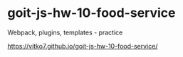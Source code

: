 # goit-js-hw-10-food-service

Webpack, plugins, templates - practice

https://vitko7.github.io/goit-js-hw-10-food-service/
